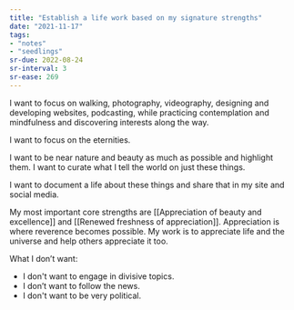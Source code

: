 ```yaml
---
title: "Establish a life work based on my signature strengths"
date: "2021-11-17"
tags:
- "notes"
- "seedlings"
sr-due: 2022-08-24
sr-interval: 3
sr-ease: 269
---
```


I want to focus on walking, photography, videography, designing and developing websites, podcasting, while practicing contemplation and mindfulness and discovering interests along the way.

I want to focus on the eternities.

I want to be near nature and beauty as much as possible and highlight them. I want to curate what I tell the world on just these things.

I want to document a life about these things and share that in my site and social media.

My most important core strengths are [[Appreciation of beauty and excellence]] and [[Renewed freshness of appreciation]]. Appreciation is where reverence becomes possible. My work is to appreciate life and the universe and help others appreciate it too.

What I don’t want:

- I don't want to engage in divisive topics.
- I don’t want to follow the news.
- I don't want to be very political.

